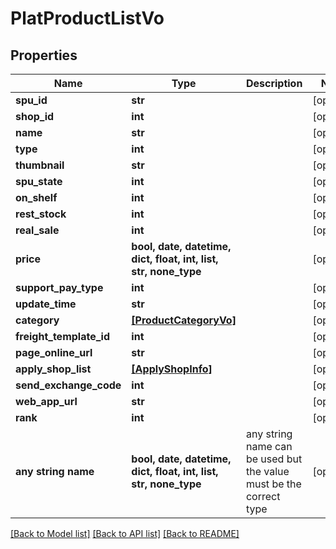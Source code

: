 # PlatProductListVo


## Properties
Name | Type | Description | Notes
------------ | ------------- | ------------- | -------------
**spu_id** | **str** |  | [optional] 
**shop_id** | **int** |  | [optional] 
**name** | **str** |  | [optional] 
**type** | **int** |  | [optional] 
**thumbnail** | **str** |  | [optional] 
**spu_state** | **int** |  | [optional] 
**on_shelf** | **int** |  | [optional] 
**rest_stock** | **int** |  | [optional] 
**real_sale** | **int** |  | [optional] 
**price** | **bool, date, datetime, dict, float, int, list, str, none_type** |  | [optional] 
**support_pay_type** | **int** |  | [optional] 
**update_time** | **str** |  | [optional] 
**category** | [**[ProductCategoryVo]**](ProductCategoryVo.md) |  | [optional] 
**freight_template_id** | **int** |  | [optional] 
**page_online_url** | **str** |  | [optional] 
**apply_shop_list** | [**[ApplyShopInfo]**](ApplyShopInfo.md) |  | [optional] 
**send_exchange_code** | **int** |  | [optional] 
**web_app_url** | **str** |  | [optional] 
**rank** | **int** |  | [optional] 
**any string name** | **bool, date, datetime, dict, float, int, list, str, none_type** | any string name can be used but the value must be the correct type | [optional]

[[Back to Model list]](../README.md#documentation-for-models) [[Back to API list]](../README.md#documentation-for-api-endpoints) [[Back to README]](../README.md)


